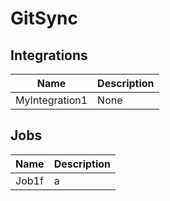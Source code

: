 # GitSync

## Integrations
|Name|Description|
|----|-----------|
|MyIntegration1|None|


## Jobs
|Name|Description|
|----|-----------|
|Job1f|a|

